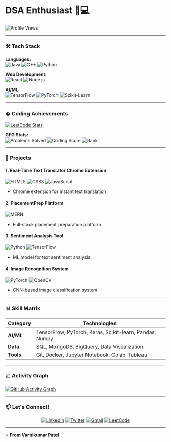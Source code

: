 # DSA Enthusiast 👨💻

![Profile Views](https://komarev.com/zh/rc/varnikumarpatel?style=flat-square&color=blueviolet)

---

### 🛠️ Tech Stack

**Languages:**  
![Java](https://img.shields.io/badge/Java-ED8B00?style=for-the-badge&logo=openjdk&logoColor=white)
![C++](https://img.shields.io/badge/C%2B%2B-00599C?style=for-the-badge&logo=c%2B%2B&logoColor=white)
![Python](https://img.shields.io/badge/Python-3776AB?style=for-the-badge&logo=python&logoColor=white)

**Web Development:**  
![React](https://img.shields.io/badge/React-20232A?style=for-the-badge&logo=react&logoColor=61DAFB)
![Node.js](https://img.shields.io/badge/Node.js-339933?style=for-the-badge&logo=nodedotjs&logoColor=white)

**AI/ML:**  
![TensorFlow](https://img.shields.io/badge/TensorFlow-FF6F00?style=for-the-badge&logo=tensorflow&logoColor=white)
![PyTorch](https://img.shields.io/badge/PyTorch-EE4C2C?style=for-the-badge&logo=pytorch&logoColor=white)
![Scikit-Learn](https://img.shields.io/badge/Scikit_Learn-F7931E?style=for-the-badge&logo=scikitlearn&logoColor=white)

---

### � Coding Achievements

[![LeetCode Stats](https://leetcard.jacoblin.cool/varni1505?theme=dark&font=ABeeZee&border=0&radius=20)](https://leetcode.com/varni1505/)

**GFG Stats:**  
![Problems Solved](https://img.shields.io/badge/Solved-400%2B-brightgreen)
![Coding Score](https://img.shields.io/badge/Score-2000%2B-blue)
![Rank](https://img.shields.io/badge/Rank-%23467624-yellow)

---

### 🚀 Projects

#### 1. Real-Time Text Translator Chrome Extension
![HTML5](https://img.shields.io/badge/HTML5-E34F26?style=flat-square&logo=html5&logoColor=white)
![CSS3](https://img.shields.io/badge/CSS3-1572B6?style=flat-square&logo=css3&logoColor=white)
![JavaScript](https://img.shields.io/badge/JavaScript-F7DF1E?style=flat-square&logo=javascript&logoColor=black)
- Chrome extension for instant text translation

#### 2. PlacementPrep Platform
![MERN](https://img.shields.io/badge/MERN-47A248?style=flat-square&logo=mongodb&logoColor=white)
- Full-stack placement preparation platform

#### 3. Sentiment Analysis Tool
![Python](https://img.shields.io/badge/Python-3776AB?style=flat-square&logo=python&logoColor=white)
![TensorFlow](https://img.shields.io/badge/TensorFlow-FF6F00?style=flat-square&logo=tensorflow&logoColor=white)
- ML model for text sentiment analysis

#### 4. Image Recognition System
![PyTorch](https://img.shields.io/badge/PyTorch-EE4C2C?style=flat-square&logo=pytorch&logoColor=white)
![OpenCV](https://img.shields.io/badge/OpenCV-5C3EE8?style=flat-square&logo=opencv&logoColor=white)
- CNN-based image classification system

---

### 📊 Skill Matrix

| Category       | Technologies                                                                 |
|----------------|-----------------------------------------------------------------------------|
| **AI/ML**      | TensorFlow, PyTorch, Keras, Scikit-learn, Pandas, Numpy                     |
| **Data**       | SQL, MongoDB, BigQuery, Data Visualization                                  |
| **Tools**      | Git, Docker, Jupyter Notebook, Colab, Tableau                              |

---

### 📈 Activity Graph

[![GitHub Activity Graph](https://github-readme-activity-graph.vercel.app/graph?username=Varni1512&theme=react-dark)](https://github.com/ashutosh00710/github-readme-activity-graph)


---

### 📫 Let's Connect!

<!-- Animated Social Links -->
<div align="center">
  
[![LinkedIn](https://img.shields.io/badge/LinkedIn-0A66C2?style=for-the-badge&logo=linkedin&logoColor=white)](https://www.linkedin.com/in/varnikumarpatel)
[![Twitter](https://img.shields.io/badge/Twitter-1DA1F2?style=for-the-badge&logo=twitter&logoColor=white)](https://twitter.com/varni152)
[![Gmail](https://img.shields.io/badge/Gmail-D14836?style=for-the-badge&logo=gmail&logoColor=white)](mailto:varnikumar1512@gmail.com)
[![LeetCode](https://img.shields.io/badge/-LeetCode-FFA116?style=for-the-badge&logo=leetcode&logoColor=black)](https://leetcode.com/varni1505/)

</div>

---

⭐ **From Varnikumar Patel**  
